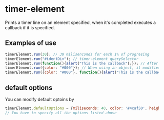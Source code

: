 # timer-element
Prints a timer line on an element specified, when it's completed executes a callback if it is specified.
## Examples of use
```javascript
timerElement.run(30); // 30 milisenconds for each 1% of progresing
timerElement.run("#identDiv"); // timer-element querySelector
timerElement.run(function(){alert("This is the callback");}); // After timer-element executes use this function as a callback
timerElement.run({color: "#000"}); // When using an object, it modifies the properties of the timer line
timerElement.run({color: "#000"}, function(){alert("This is the callback passed as second parameter");}); // Pass callback in second parameter
```
## default options
You can modify default optoins by 
```javascript
timerElement.defaultOptions = {miliseconds: 40, color: '#4caf50', height: '3px', selector: '.element-timer'};
// You have to specify all the options listed above
```
